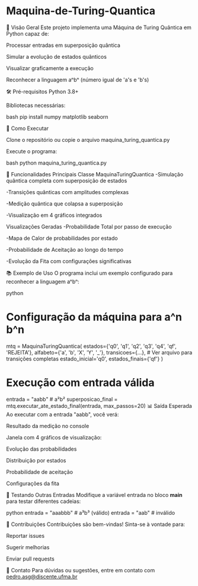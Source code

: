 # Maquina-de-Turing-Quantica
📌 Visão Geral
Este projeto implementa uma Máquina de Turing Quântica em Python capaz de:

Processar entradas em superposição quântica

Simular a evolução de estados quânticos

Visualizar graficamente a execução

Reconhecer a linguagem aⁿbⁿ (número igual de 'a's e 'b's)

🛠️ Pré-requisitos
Python 3.8+

Bibliotecas necessárias:

bash
pip install numpy matplotlib seaborn

🚀 Como Executar

Clone o repositório ou copie o arquivo maquina_turing_quantica.py

Execute o programa:

bash
python maquina_turing_quantica.py

🧩 Funcionalidades Principais
Classe MaquinaTuringQuantica
-Simulação quântica completa com superposição de estados

-Transições quânticas com amplitudes complexas

-Medição quântica que colapsa a superposição

-Visualização em 4 gráficos integrados

Visualizações Geradas
-Probabilidade Total por passo de execução

-Mapa de Calor de probabilidades por estado

-Probabilidade de Aceitação ao longo do tempo

-Evolução da Fita com configurações significativas

📚 Exemplo de Uso
O programa inclui um exemplo configurado para reconhecer a linguagem aⁿbⁿ:

python
# Configuração da máquina para a^n b^n
mtq = MaquinaTuringQuantica(
    estados={'q0', 'q1', 'q2', 'q3', 'q4', 'qf', 'REJEITA'},
    alfabeto={'a', 'b', 'X', 'Y', '_'},
    transicoes={...},  # Ver arquivo para transições completas
    estado_inicial='q0',
    estados_finais={'qf'}
)

# Execução com entrada válida
entrada = "aabb"  # a²b²
superposicao_final = mtq.executar_ate_estado_final(entrada, max_passos=20)
📊 Saída Esperada
Ao executar com a entrada "aabb", você verá:

Resultado da medição no console

Janela com 4 gráficos de visualização:

Evolução das probabilidades

Distribuição por estados

Probabilidade de aceitação

Configurações da fita

🧪 Testando Outras Entradas
Modifique a variável entrada no bloco __main__ para testar diferentes cadeias:

python
entrada = "aaabbb"  # a³b³ (válido)
entrada = "aab"     # inválido

🤝 Contribuições
Contribuições são bem-vindas! Sinta-se à vontade para:

Reportar issues

Sugerir melhorias

Enviar pull requests

📧 Contato
Para dúvidas ou sugestões, entre em contato com pedro.asg@discente.ufma.br
